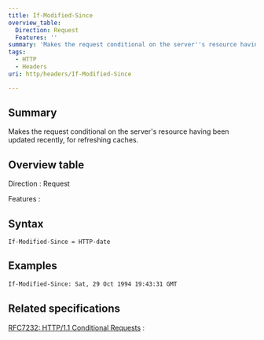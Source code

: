 ```yaml
---
title: If-Modified-Since
overview_table:
  Direction: Request
  Features: ''
summary: 'Makes the request conditional on the server''s resource having been updated recently, for refreshing caches.'
tags:
  - HTTP
  - Headers
uri: http/headers/If-Modified-Since

---
```

## <span>Summary</span>

Makes the request conditional on the server's resource having been updated recently, for refreshing caches.

## <span>Overview table</span>

Direction
:   Request

Features
:

## <span>Syntax</span>

    If-Modified-Since = HTTP-date

## <span>Examples</span>

``` html
If-Modified-Since: Sat, 29 Oct 1994 19:43:31 GMT
```

## <span>Related specifications</span>

[RFC7232: HTTP/1.1 Conditional Requests](http://tools.ietf.org/html/rfc7232#section-3.3)
:

